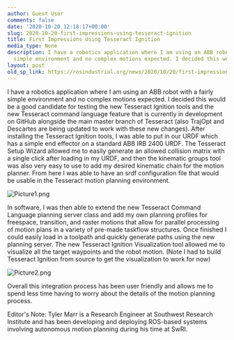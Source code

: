 ```yaml
---
author: Guest User
comments: false
date: '2020-10-20 12:18:17+00:00'
slug: 2020-10-20-first-impressions-using-tesseract-ignition
title: First Impressions Using Tesseract Ignition
media_type: None
description: I have a robotics application where I am using an ABB robot with a fairly
  simple environment and no complex motions expected. I decided this would ...
layout: post
old_sp_link: https://rosindustrial.org/news/2020/10/20/first-impressions-using-tesseract-ignition
---
```


I have a robotics application where I am using an ABB robot with a fairly simple environment and no complex motions expected. I decided this would be a good candidate for testing the new Tesseract Ignition tools and the new Tesseract command language feature that is currently in development on GitHub alongside the main master branch of Tesseract (also TrajOpt and Descartes are being updated to work with these new changes). After installing the Tesseract Ignition tools, I was able to put in our URDF which has a simple end effector on a standard ABB IRB 2400 URDF. The Tesseract Setup Wizard allowed me to easily generate an allowed collision matrix with a single click after loading in my URDF, and then the kinematic groups tool was also very easy to use to add my desired kinematic chain for the motion planner. From here I was able to have an srdf configuration file that would be usable in the Tesseract motion planning environment. 

![Picture1.png](https://images.squarespace-cdn.com/content/v1/51df34b1e4b08840dcfd2841/1603196024859-Z0PT82T5HR6KHJ1USZQ2/Picture1.png)

In software, I was then able to extend the new Tesseract Command Language planning server class and add my own planning profiles for freespace, transition, and raster motions that allow for parallel processing of motion plans in a variety of pre-made taskflow structures. Once finished I could easily load in a toolpath and quickly generate paths using the new planning server. The new Tesseract Ignition Visualization tool allowed me to visualize all the target waypoints and the robot motion. (Note I had to build Tesseract Ignition from source to get the visualization to work for now)

![Picture2.png](https://images.squarespace-cdn.com/content/v1/51df34b1e4b08840dcfd2841/1603196045054-29J7GS9POY784DYW2EKL/Picture2.png)

Overall this integration process has been user friendly and allows me to spend less time having to worry about the details of the motion planning process.

Editor's Note: Tyler Marr is a Research Engineer at Southwest Research Institute and has been developing and deploying ROS-based systems involving autonomous motion planning during his time at SwRI.


